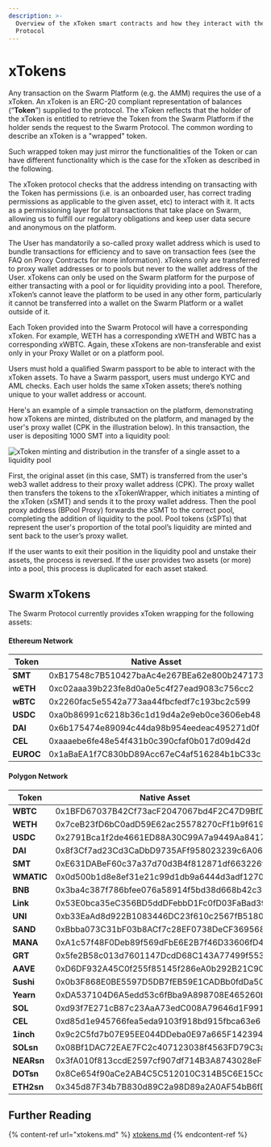 ```yaml
---
description: >-
  Overview of the xToken smart contracts and how they interact with the Swarm
  Protocol
---
```


# xTokens

Any transaction on the Swarm Platform (e.g. the AMM) requires the use of a xToken. An xToken is an ERC-20 compliant representation of balances (“**Token**”) supplied to the protocol. The xToken reflects that the holder of the xToken is entitled to retrieve the Token from the Swarm Platform if the holder sends the request to the Swarm Protocol. The common wording to describe an xToken is a "wrapped" token.

Such wrapped token may just mirror the functionalities of the Token or can have different functionality which is the case for the xToken as described in the following.

The xToken protocol checks that the address intending on transacting with the Token has permissions (i.e. is an onboarded user, has correct trading permissions as applicable to the given asset, etc) to interact with it. It acts as a permissioning layer for all transactions that take place on Swarm, allowing us to fulfill our regulatory obligations and keep user data secure and anonymous on the platform.

The User has mandatorily a so-called proxy wallet address which is used to bundle transactions for efficiency and to save on transaction fees (see the FAQ on Proxy Contracts for more information). xTokens only are transferred to proxy wallet addresses or to pools but never to the wallet address of the User. xTokens can only be used on the Swarm platform for the purpose of either transacting with a pool or for liquidity providing into a pool. Therefore, xToken’s cannot leave the platform to be used in any other form, particularly it cannot be transferred into a wallet on the Swarm Platform or a wallet outside of it.&#x20;

Each Token provided into the Swarm Protocol will have a corresponding xToken. For example, WETH has a corresponding xWETH and WBTC has a corresponding xWBTC. Again, these xTokens are non-transferable and exist only in your Proxy Wallet or on a platform pool. &#x20;

Users must hold a qualified Swarm passport to be able to interact with the xToken assets. To have a Swarm passport, users must undergo KYC and AML checks. Each user holds the same xToken assets; there’s nothing unique to your wallet address or account.

Here's an example of a simple transaction on the platform, demonstrating how xTokens are minted, distributed on the platform, and managed by the user's proxy wallet (CPK in the illustration below). In this transaction, the user is depositing 1000 SMT into a liquidity pool:

![xToken minting and distribution in the transfer of a single asset to a liquidity pool](../.gitbook/assets/xTokenTransactions\_Cropped.png)

First, the original asset (in this case, SMT) is transferred from the user's web3 wallet address to their proxy wallet address (CPK). The proxy wallet then transfers the tokens to the xTokenWrapper, which initiates a minting of the xToken (xSMT) and sends it to the proxy wallet address. Then the pool proxy address (BPool Proxy) forwards the xSMT to the correct pool, completing the addition of liquidity to the pool. Pool tokens (xSPTs) that represent the user's proportion of the total pool’s liquidity are minted and sent back to the user’s proxy wallet.

If the user wants to exit their position in the liquidity pool and unstake their assets, the process is reversed. If the user provides two assets (or more) into a pool, this process is duplicated for each asset staked.&#x20;

## Swarm xTokens

The Swarm Protocol currently provides xToken wrapping for the following assets:

#### Ethereum Network

| Token     | Native Asset                               | xToken                                     |
| --------- | ------------------------------------------ | ------------------------------------------ |
| **SMT**   | 0xB17548c7B510427baAc4e267BEa62e800b247173 | 0xeE3A72A79D1c0f22B53BEfE1dCB9F11682126772 |
| **wETH**  | 0xc02aaa39b223fe8d0a0e5c4f27ead9083c756cc2 | 0x43c28c4a103d939097dc4d9b20c327148f13c4c6 |
| **wBTC**  | 0x2260fac5e5542a773aa44fbcfedf7c193bc2c599 | 0xfc6274505d08210117c56b541794a72338ed3fb6 |
| **USDC**  | 0xa0b86991c6218b36c1d19d4a2e9eb0ce3606eb48 | 0x80e32d09fbeaa6aa01d76aa68024670e8db8a953 |
| **DAI**   | 0x6b175474e89094c44da98b954eedeac495271d0f | 0x6ceb875d9e8d75e0e68040d9bb63b21de134e843 |
| **CEL**   | 0xaaaebe6fe48e54f431b0c390cfaf0b017d09d42d | 0x6c538a042db5F0442A9eeA0A96803836B76Dc9B7 |
| **EUROC** | 0x1aBaEA1f7C830bD89Acc67eC4af516284b1bC33c | 0xd573ea715f9ad5864eb5cbb8bbbfb2b91b1cafcb |

#### Polygon Network

| Token      | Native Asset                               | xToken                                     |
| ---------- | ------------------------------------------ | ------------------------------------------ |
| **WBTC**   | 0x1BFD67037B42Cf73acF2047067bd4F2C47D9BfD6 | 0x54A3E68cA7C59Df9b95A5993FB257B455C628e54 |
| **WETH**   | 0x7ceB23fD6bC0adD59E62ac25578270cFf1b9f619 | 0x92aEB125534C08B3872f353C46453229f7af0AfF |
| **USDC**   | 0x2791Bca1f2de4661ED88A30C99A7a9449Aa84174 | 0x4A573b521b143f3e8032C3665b0Ab307b17F7bcf |
| **DAI**    | 0x8f3Cf7ad23Cd3CaDbD9735AFf958023239c6A063 | 0xd041806f89D24aa279a1d923f6127B12D03b00F5 |
| **SMT**    | 0xE631DABeF60c37a37d70d3B4f812871df663226f | 0xCF7d93aC1B6a527025Ae823B25D5D3d91389d282 |
| **WMATIC** | 0x0d500b1d8e8ef31e21c99d1db9a6444d3adf1270 | 0xc228a3b1a514d3b8431255f0184711e9601a765e |
| **BNB**    | 0x3ba4c387f786bfee076a58914f5bd38d668b42c3 | 0x6978EEb85AfDeEAf976Ee078030Ac2Be2c240676 |
| **Link**   | 0x53E0bca35eC356BD5ddDFebbD1Fc0fD03FaBad39 | 0xBDA3E7D7d3d7175FCc1A5727cfD7fB8085188B21 |
| **UNI**    | 0xb33EaAd8d922B1083446DC23f610c2567fB5180f | 0x6E50D7d2972451C9A9dAEf584b3c1376F26D6608 |
| **SAND**   | 0xBbba073C31bF03b8ACf7c28EF0738DeCF3695683 | 0xdcB44dA20f90D4287C4B4ab746486C8B9384C013 |
| **MANA**   | 0xA1c57f48F0Deb89f569dFbE6E2B7f46D33606fD4 | 0x24A80cb24Ac10dE641f92FB03f9BB54eC80A5780 |
| **GRT**    | 0x5fe2B58c013d7601147DcdD68C143A77499f5531 | 0x2e5F2C4024CB1c94D66f01f5E982b40b1ddD6850 |
| **AAVE**   | 0xD6DF932A45C0f255f85145f286eA0b292B21C90B | 0xe4262c24214A5F234ab419B912cBA3D9d187A262 |
| **Sushi**  | 0x0b3F868E0BE5597D5DB7fEB59E1CADBb0fdDa50a | 0xB3619046525e6Cb3B10d11c6BcC41B82f2407a91 |
| **Yearn**  | 0xDA537104D6A5edd53c6fBba9A898708E465260b6 | 0xda691818172fA2d335f8C2f3BE6556fA3B8646c4 |
| **SOL**    | 0xd93f7E271cB87c23AaA73edC008A79646d1F9912 | 0xde92ed6B3c461Ed57a09819f9479885673aad14F |
| **CEL**    | 0xd85d1e945766fea5eda9103f918bd915fbca63e6 | 0x15Aa2c19005e13c124A0f6DC177421993Ba19B42 |
| **1inch**  | 0x9c2C5fd7b07E95EE044DDeba0E97a665F142394f | 0xb1EC916A0e774e16d9A407b2fe1E6AABA3ae2bc7 |
| **SOLsn**  | 0x08Bf1DAC72EAE7FC2c407123038f4563FD79C3ad | 0x55B4b760f6A0aea382d9662847332582B0E5DF17 |
| **NEARsn** | 0x3fA010f813ccdE2597cf907df714B3A8743028eF | 0x0DA1f27Ec815BBc959f2F24789e49D2fB25d808B |
| **DOTsn**  | 0x8Ce654f90aCe2AB4C5C512010C314B5C6E15Cc77 | 0x14bce96900e65f6338e584000f499e967c833a5b |
| **ETH2sn** | 0x345d87F34b7B830d89C2a98D89a2A0AF54bB6fD0 | 0xE79d191204A0DdeA960a70A2Ae16F9840Fd54765 |

## Further Reading

{% content-ref url="xtokens.md" %}
[xtokens.md](xtokens.md)
{% endcontent-ref %}
